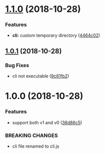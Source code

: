 <a name="1.1.0"></a>
# [1.1.0](https://github.com/ekoeryanto/vuepress-plugin-sitemap/compare/v1.0.1...v1.1.0) (2018-10-28)


### Features

* **cli:** custom temporary directory ([4464c02](https://github.com/ekoeryanto/vuepress-plugin-sitemap/commit/4464c02))



<a name="1.0.1"></a>
## [1.0.1](https://github.com/ekoeryanto/vuepress-plugin-sitemap/compare/v1.0.0...v1.0.1) (2018-10-28)


### Bug Fixes

* cli not executable ([9c61fb2](https://github.com/ekoeryanto/vuepress-plugin-sitemap/commit/9c61fb2))



<a name="1.0.0"></a>

# 1.0.0 (2018-10-28)

### Features

- support both v1 and v0 ([38d86c5](https://github.com/ekoeryanto/vuepress-plugin-sitemap/commit/38d86c5))

### BREAKING CHANGES

- cli file renamed to cli.js
